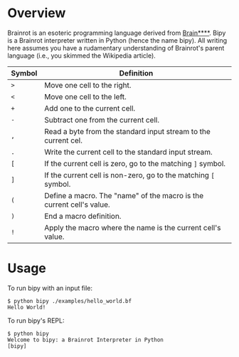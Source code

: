 # Overview

Brainrot is an esoteric programming language derived from
[Brain****](https://en.wikipedia.org/wiki/Brainfuck). Bipy is a Brainrot
interpreter written in Python (hence the name bipy). All writing here assumes
you have a rudamentary understanding of Brainrot's parent language (i.e., you
skimmed the Wikipedia article).

| Symbol | Definition                                                               |
|--------|--------------------------------------------------------------------------|
| `>`    | Move one cell to the right.                                              |
| `<`    | Move one cell to the left.                                               |
| `+`    | Add one to the current cell.                                             |
| `-`    | Subtract one from the current cell.                                      |
| `,`    | Read a byte from the standard input stream to the current cel.           |
| `.`    | Write the current cell to the standard input stream.                     |
| `[`    | If the current cell is zero, go to the matching `]` symbol.              |
| `]`    | If the current cell is non-zero, go to the matching `[` symbol.          |
| `(`    | Define a macro. The "name" of the macro is the current cell's value.     |
| `)`    | End a macro definition.                                                  |
| `!`    | Apply the macro where the name is the current cell's value.              |

# Usage

To run bipy with an input file:

```
$ python bipy ./examples/hello_world.bf
Hello World!
```

To run bipy's REPL:

```
$ python bipy
Welcome to bipy: a Brainrot Interpreter in Python
[bipy] 
```
